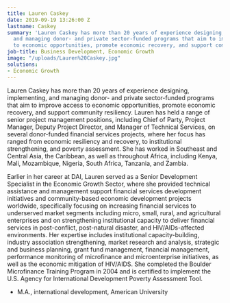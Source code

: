 ```yaml
---
title: Lauren Caskey
date: 2019-09-19 13:26:00 Z
lastname: Caskey
summary: 'Lauren Caskey has more than 20 years of experience designing, implementing,
  and managing donor- and private sector-funded programs that aim to improve access
  to economic opportunities, promote economic recovery, and support community resiliency. '
job-title: Business Development, Economic Growth
image: "/uploads/Lauren%20Caskey.jpg"
solutions:
- Economic Growth
---
```


Lauren Caskey has more than 20 years of experience designing, implementing, and managing donor- and private sector-funded programs that aim to improve access to economic opportunities, promote economic recovery, and support community resiliency. Lauren has held a range of senior project management positions, including Chief of Party, Project Manager, Deputy Project Director, and Manager of Technical Services, on several donor-funded financial services projects, where her focus has ranged from economic resiliency and recovery, to institutional strengthening, and poverty assessment. She has worked in Southeast and Central Asia, the Caribbean, as well as throughout Africa, including Kenya, Mali, Mozambique, Nigeria, South Africa, Tanzania, and Zambia.
 
Earlier in her career at DAI, Lauren served as a Senior Development Specialist in the Economic Growth Sector, where she provided technical assistance and management support financial services development initiatives and community-based economic development projects worldwide, specifically focusing on increasing financial services to underserved market segments including micro, small, rural, and agricultural enterprises and on strengthening institutional capacity to deliver financial services in post-conflict, post-natural disaster, and HIV/AIDs-affected environments. Her expertise includes institutional capacity-building, industry association strengthening, market research and analysis, strategic and business planning, grant fund management, financial management, performance monitoring of microfinance and microenterprise initiatives, as well as the economic mitigation of HIV/AIDS. She completed the Boulder Microfinance Training Program in 2004 and is certified to implement the U.S. Agency for International Development Poverty Assessment Tool. 

* M.A., international development, American University